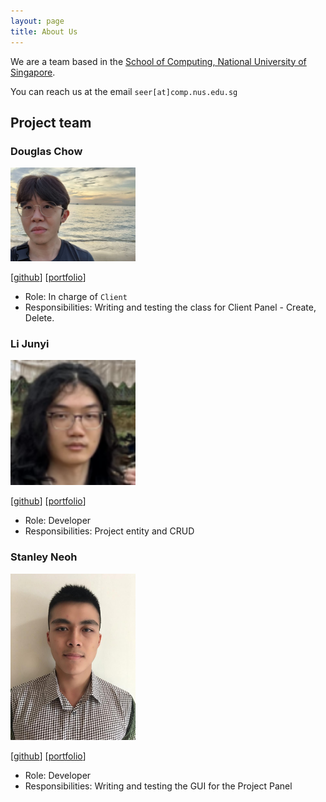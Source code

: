 ```yaml
---
layout: page
title: About Us
---
```


We are a team based in the [School of Computing, National University of Singapore](http://www.comp.nus.edu.sg).

You can reach us at the email `seer[at]comp.nus.edu.sg`

## Project team

### Douglas Chow

<img src="images/douglch.png" width="200px">

[[github](http://github.com/douglch)]
[[portfolio](team/douglch.md)]

* Role: In charge of `Client`
* Responsibilities: Writing and testing the class for Client Panel - Create, Delete.

### Li Junyi

<img src="images/immanuelhume.png" width="200px">

[[github](http://github.com/immanuelhume)]
[[portfolio](team/immanuelhume.md)]

* Role: Developer
* Responsibilities: Project entity and CRUD

### Stanley Neoh

<img src="images/stanleyneoh.png" width="200px">

[[github](https://github.com/StanleyNeoh)]
[[portfolio](team/stanleyneoh.md)]

* Role: Developer
* Responsibilities: Writing and testing the GUI for the Project Panel
